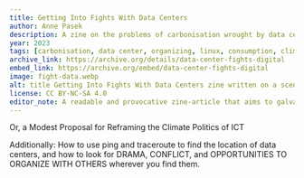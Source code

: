 ```yaml
---
title: Getting Into Fights With Data Centers
author: Anne Pasek
description: A zine on the problems of carbonisation wrought by data centers and collective organizing and local action you can take.
year: 2023
tags: [carbonisation, data center, organizing, linux, consumption, climate change, permacomputing]
archive_link: https://archive.org/details/data-center-fights-digital
embed_link: https://archive.org/embed/data-center-fights-digital
image: fight-data.webp
alt: title Getting Into Fights With Data Centers zine written on a scene of a digital data center
license: CC BY-NC-SA 4.0
editor_note: A readable and provocative zine-article that aims to galvanize a grassroots movement globally while pointing out "local" activities you can even perform through your own computer.
---
```


Or, a Modest Proposal for Reframing the Climate Politics of ICT

Additionally: How to use ping and traceroute to find the location of data centers, and how to look for DRAMA, CONFLICT, and OPPORTUNITIES TO ORGANIZE WITH OTHERS wherever you find them.
